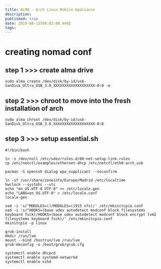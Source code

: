 ```yaml
---
title: ALMA - Arch Linux Mobile Appliance
description: 
published: true
date: 2019-08-13T08:02:08.449Z
tags: 
---
```


# creating nomad conf

## step 1 >>> create alma drive

```
sudo alma create /dev/disk/by-id/usb-SanDisk_Ultra_USB_3.0_XXXXXXXXXXXXXXXXXXX-0:0 -e
```

## step 2 >>> chroot to move into the fresh installation of arch

```
sudo alma chroot /dev/disk/by-id/usb-SanDisk_Ultra_USB_3.0_XXXXXXXXXXXXXXXXXXX-0:0
```

## step 3 >>> setup essential.sh

```
#!/bin/bash

ln -s /dev/null /etc/udev/rules.d/80-net-setup-link.rules
cp /etc/netctl/examples/ethernet-dhcp /etc/netctl/eth0-arch_usb

pacman -S openssh dialog wpa_supplicant --noconfirm

ln -sf /usr/share/zoneinfo/Europe/Madrid /etc/localtime
hwclock --systohc --utc
echo "en_US.UTF-8 UTF-8" >> /etc/locale.gen
echo "LANG=en_US.UTF-8" > /etc/locale.conf
locale-gen

sed -i 's/^MODULES=()/MODULES=(i915 xfs)/' /etc/mkinitcpio.conf
sed -i 's/^HOOKS=(base udev autodetect modconf block filesystems keyboard fsck)/HOOKS=(base udev autodetect modconf block encrypt lvm2 filesystems keyboard fsck)/' /etc/mkinitcpio.conf
mkinitcpio -p linux

grub-install
mkdir /run/lvm
mount --bind /hostrun/lvm /run/lvm
grub-mkconfig -o /boot/grub/grub.cfg

systemctl enable dhcpcd
systemctl enable systemd-networkd
systemctl enable sshd
```